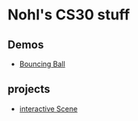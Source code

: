 # Nohl's CS30 stuff

## Demos

- [Bouncing Ball](01.ball)

## projects
- [interactive Scene](piano-tiles)